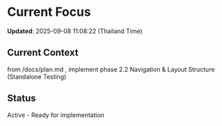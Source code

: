 # Current Focus

**Updated**: 2025-09-08 11:08:22 (Thailand Time)

## Current Context

from /docs/plan.md , implement phase 2.2  Navigation & Layout Structure (Standalone Testing)

## Status

Active - Ready for implementation
